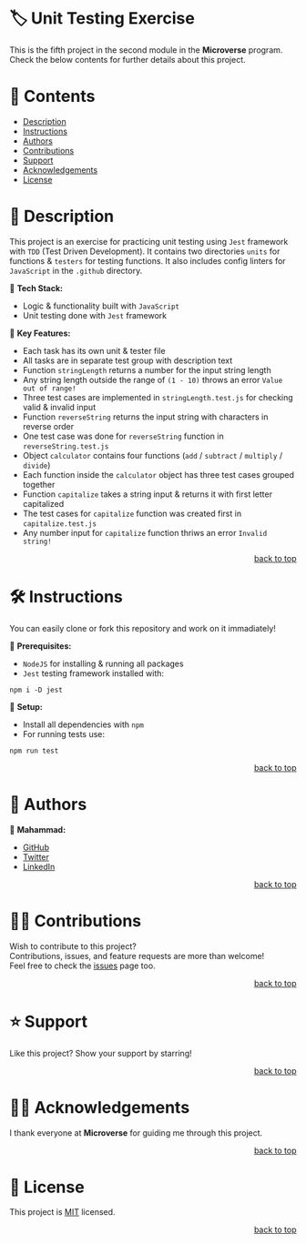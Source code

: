 <a name="title"></a>

<!-- TITLE -->

# 🏷️ Unit Testing Exercise

This is the fifth project in the second module in the **Microverse** program.
<br/>
Check the below contents for further details about this project.

<!-- CONTENTS -->

# 📗 Contents

- [Description](#description)
- [Instructions](#instructions)
- [Authors](#authors)
- [Contributions](#contributions)
- [Support](#support)
- [Acknowledgements](#acknowledgements)
- [License](#license)

<!-- DESCRIPTION -->

<a name="description"></a>

# 📖 Description

This project is an exercise for practicing unit testing using `Jest` framework with `TDD` (Test Driven Development).
It contains two directories `units` for functions & `testers` for testing functions.
It also includes config linters for `JavaScript` in the `.github` directory. 

📌 **Tech Stack:**
- Logic & functionality built with `JavaScript`
- Unit testing done with `Jest` framework

📌 **Key Features:**
- Each task has its own unit & tester file
- All tasks are in separate test group with description text
- Function `stringLength` returns a number for the input string length
- Any string length outside the range of `(1 - 10)` throws an error `Value out of range!`
- Three test cases are implemented in `stringLength.test.js` for checking valid & invalid input
- Function `reverseString` returns the input string with characters in reverse order
- One test case was done for `reverseString` function in `reverseString.test.js`
- Object `calculator` contains four functions (`add` / `subtract` / `multiply` / `divide`)
- Each function inside the `calculator` object has three test cases grouped together
- Function `capitalize` takes a string input & returns it with first letter capitalized 
- The test cases for `capitalize` function was created first in `capitalize.test.js`
- Any number input for `capitalize` function thriws an error `Invalid string!`

<p align="right"><a href="#title">back to top</a></p>

<!-- INSTRUCTIONS -->

<a name="instructions"></a>

# 🛠️ Instructions

You can easily clone or fork this repository and work on it immadiately!

📌 **Prerequisites:**
- `NodeJS` for installing & running all packages
- `Jest` testing framework installed with:
```
npm i -D jest
```

📌 **Setup:**
- Install all dependencies with `npm`
- For running tests use:
```
npm run test
```

<p align="right"><a href="#title">back to top</a></p>

<!-- AUTHORS -->

<a name="authors"></a>

# 👥 Authors

📌 **Mahammad:**
- [GitHub](https://github.com/mahammad-mostafa)
- [Twitter](https://twitter.com/mahammad_mostfa)
- [LinkedIn](https://linkedin.com/in/mahammad-mostafa)

<p align="right"><a href="#title">back to top</a></p>

<!-- CONTRIBUTIONS -->

<a name="contributions"></a>

# 🤝🏻 Contributions

Wish to contribute to this project?
<br/>
Contributions, issues, and feature requests are more than welcome!
<br/>
Feel free to check the [issues](../../issues) page too.

<p align="right"><a href="#title">back to top</a></p>

<!-- SUPPORT -->

<a name="support"></a>

# ⭐️ Support

Like this project? Show your support by starring!

<p align="right"><a href="#title">back to top</a></p>

<!-- ACKNOWLEDGEMENTS -->

<a name="acknowledgements"></a>

# 🙏🏻 Acknowledgements

I thank everyone at **Microverse** for guiding me through this project.

<p align="right"><a href="#title">back to top</a></p>

<!-- LICENSE -->

<a name="license"></a>

# 📝 License

This project is [MIT](LICENSE.md) licensed.

<p align="right"><a href="#title">back to top</a></p>